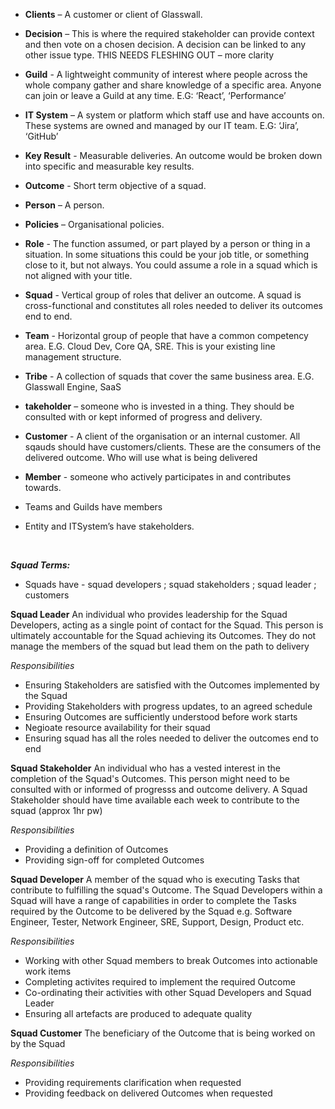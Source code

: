 <p>
	
- **Clients** – A customer or client of Glasswall.
- **Decision** – This is where the required stakeholder can provide context and then vote on a chosen decision. A decision can be linked to any other issue type. 
THIS NEEDS FLESHING OUT – more clarity
- **Guild** - A lightweight community of interest where people across the whole company gather and share knowledge of a specific area. Anyone can join or leave a Guild at any time. E.G: ‘React’, ‘Performance’
- **IT System** – A system or platform which staff use and have accounts on. These systems are owned and managed by our IT team. E.G: ‘Jira’, ‘GitHub’
- **Key Result** - Measurable deliveries. An outcome would be broken down into specific and measurable key results.
- **Outcome** - Short term objective of a squad.
- **Person** – A person.
- **Policies** – Organisational policies. 
- **Role** - The function assumed, or part played by a person or thing in a situation. In some situations this could be your job title, or something close to it, but not always. You could assume a role in a squad which is not aligned with your title.
- **Squad** - Vertical group of roles that deliver an outcome. A squad is cross-functional and constitutes all roles needed to deliver its outcomes end to end. 
- **Team** - Horizontal group of people that have a common competency area. E.G. Cloud Dev, Core QA, SRE. This is your existing line management structure. 
- **Tribe** - A collection of squads that cover the same business area. E.G. Glasswall Engine, SaaS
- **takeholder** – someone who is invested in a thing. They should be consulted with or kept informed of progress and delivery.
- **Customer** - A client of the organisation or an internal customer. All sqauds should have customers/clients. These are the consumers of the delivered outcome. Who will use what is being delivered
- **Member** - someone who actively participates in and contributes towards.​

- Teams and Guilds have members

- Entity and ITSystem’s have stakeholders.  
</p>
&nbsp  

<p>

***Squad Terms:***
- Squads have - 
squad developers ; squad stakeholders ; squad leader ; customers

**Squad Leader**
An individual who provides leadership for the Squad Developers, acting as a single point of contact for the Squad. This person is ultimately accountable for the Squad achieving its Outcomes. They do not manage the members of the squad but lead them on the path to delivery

*Responsibilities*
- Ensuring Stakeholders are satisfied with the Outcomes implemented by the Squad
- Providing Stakeholders with progress updates, to an agreed schedule
- Ensuring Outcomes are sufficiently understood before work starts
- Negioate resource availability for their squad
- Ensuring squad has all the roles needed to deliver the outcomes end to end

**Squad Stakeholder**
An individual who has a vested interest in the completion of the Squad's Outcomes. This person might need to be consulted with or informed of progresss and outcome delivery. A Squad Stakeholder should have time available each week to contribute to the squad (approx 1hr pw)

*Responsibilities*
- Providing a definition of Outcomes
- Providing sign-off for completed Outcomes
	
**Squad Developer**
A member of the squad who is executing Tasks that contribute to fulfilling the squad's Outcome. The Squad Developers within a Squad will have a range of capabilities in order to complete the Tasks required by the Outcome to be delivered by the Squad e.g. Software Engineer, Tester, Network Engineer, SRE, Support, Design, Product etc.

*Responsibilities*
- Working with other Squad members to break Outcomes into actionable work items
- Completing activites required to implement the required Outcome
- Co-ordinating their activities with other Squad Developers and Squad Leader
- Ensuring all artefacts are produced to adequate quality 

**Squad Customer**
The beneficiary of the Outcome that is being worked on by the Squad

*Responsibilities*
- Providing requirements clarification when requested
- Providing feedback on delivered Outcomes when requested

</p>

